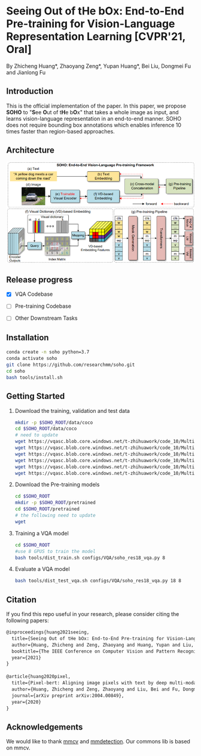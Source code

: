 # Seeing Out of tHe bOx: End-to-End Pre-training for Vision-Language Representation Learning [CVPR'21, Oral]

By Zhicheng Huang*, Zhaoyang Zeng*, Yupan Huang*, Bei Liu, Dongmei Fu and Jianlong Fu

## Introduction

This is the official implementation of the paper.  In this paper,  we propose **SOHO** to "**S**ee **O**ut of t**H**e b**O**x" that takes a whole image as input, and learns vision-language representation in an end-to-end manner. SOHO does not require bounding box annotations which enables inference 10 times faster than region-based approaches. 

## Architecture

![](resources/soho.png)

## Release progress

- [x] VQA Codebase

- [ ] Pre-training Codebase
- [ ] Other Downstream Tasks

## Installation

```bash
conda create -n soho python=3.7
conda activate soho
git clone https://github.com/researchmm/soho.git
cd soho
bash tools/install.sh
```

## Getting Started

1. Download the training, validation and test data

   ```bash
   mkdir -p $SOHO_ROOT/data/coco
   cd $SOHO_ROOT/data/coco
   # need to update
   wget https://vqasc.blob.core.windows.net/t-zhihuawork/code_10/MultiScalePretrain/data/coco/train2014.zip
   wget https://vqasc.blob.core.windows.net/t-zhihuawork/code_10/MultiScalePretrain/data/coco/val2014.zip
   wget https://vqasc.blob.core.windows.net/t-zhihuawork/code_10/MultiScalePretrain/data/coco/test2015.zip
   wget https://vqasc.blob.core.windows.net/t-zhihuawork/code_10/MultiScalePretrain/data/coco/train_data_qa_caption_new_box.json
   wget https://vqasc.blob.core.windows.net/t-zhihuawork/code_10/MultiScalePretrain/data/coco/val_data_qa_caption_new_box.json
   wget https://vqasc.blob.core.windows.net/t-zhihuawork/code_10/MultiScalePretrain/data/coco/test_data_qa.json
   ```

   

2. Download the Pre-training models

   ```bash
   cd $SOHO_ROOT
   mkdir -p $SOHO_ROOT/pretrained
   cd $SOHO_ROOT/pretrained
   # the following need to update
   wget 
   ```

3. Training a VQA model

   ```bash
   cd $SOHO_ROOT
   #use 8 GPUS to train the model
   bash tools/dist_train.sh configs/VQA/soho_res18_vqa.py 8
   ```

4. Evaluate a VQA model

   ```bash
   bash tools/dist_test_vqa.sh configs/VQA/soho_res18_vqa.py 18 8
   ```

   

## Citation

If you find this repo useful in your research, please consider citing the following papers:

```latex
@inproceedings{huang2021seeing,
  title={Seeing Out of tHe bOx: End-to-End Pre-training for Vision-Language Representation Learning},
  author={Huang, Zhicheng and Zeng, Zhaoyang and Huang, Yupan and Liu, Bei and Fu, Dongmei and Fu, Jianlong},
  booktitle={The IEEE Conference on Computer Vision and Pattern Recognition (CVPR)},
  year={2021}
}

@article{huang2020pixel,
  title={Pixel-bert: Aligning image pixels with text by deep multi-modal transformers},
  author={Huang, Zhicheng and Zeng, Zhaoyang and Liu, Bei and Fu, Dongmei and Fu, Jianlong},
  journal={arXiv preprint arXiv:2004.00849},
  year={2020}
}
```

##  Acknowledgements

We would like to thank [mmcv](https://github.com/open-mmlab/mmcv) and [mmdetection](https://github.com/open-mmlab/mmdetection). Our commons lib is based on mmcv. 

